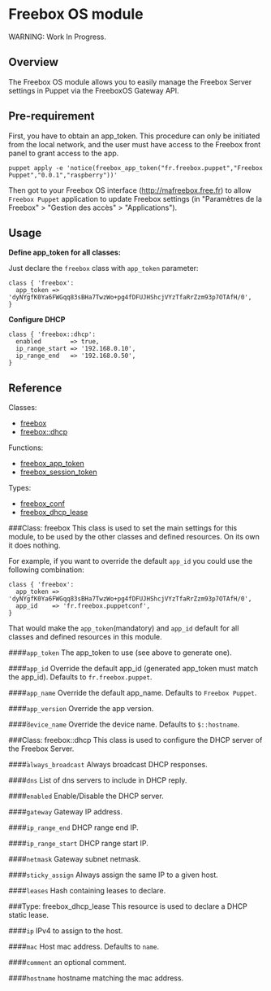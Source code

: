 Freebox OS module
=================

WARNING: Work In Progress.

Overview
--------

The Freebox OS module allows you to easily manage the Freebox Server settings in Puppet via the FreeboxOS Gateway API.

Pre-requirement
---------------

First, you have to obtain an app\_token. This procedure can only be initiated from the local network, and the user must have access to the Freebox front panel to grant access to the app.

    puppet apply -e 'notice(freebox_app_token("fr.freebox.puppet","Freebox Puppet","0.0.1","raspberry"))'

Then got to your Freebox OS interface (http://mafreebox.free.fr) to allow `Freebox Puppet` application to update Freebox settings (in "Paramètres de la Freebox" > "Gestion des accès" > "Applications").

Usage
-----

**Define app_token for all classes:**

Just declare the `freebox` class with `app_token` parameter:

    class { 'freebox':
      app_token => 'dyNYgfK0Ya6FWGqq83sBHa7TwzWo+pg4fDFUJHShcjVYzTfaRrZzm93p7OTAfH/0',
    }

**Configure DHCP**

    class { 'freebox::dhcp':
      enabled        => true,
      ip_range_start => '192.168.0.10',
      ip_range_end   => '192.168.0.50',
    }

Reference
---------

Classes:

* [freebox](#class-freebox)
* [freebox::dhcp](#class-freeboxdhcp)

Functions:

* [freebox\_app\_token](#function-freeboxapptoken)
* [freebox\_session\_token](#function-freeboxsessiontoken)

Types:

* [freebox\_conf](#type-freeboxconf)
* [freebox\_dhcp\_lease](#type-freeboxdhcplease)

###Class: freebox
This class is used to set the main settings for this module, to be used by the other classes and defined resources. On its own it does nothing.

For example, if you want to override the default `app_id` you could use the following combination:

    class { 'freebox':
      app_token => 'dyNYgfK0Ya6FWGqq83sBHa7TwzWo+pg4fDFUJHShcjVYzTfaRrZzm93p7OTAfH/0',
      app_id    => 'fr.freebox.puppetconf',
    }

That would make the `app_token`(mandatory) and `app_id` default for all classes and defined resources in this module.

####`app_token`
The app\_token to use (see above to generate one).

####`app_id`
Override the default app\_id (generated app\_token must match the app\_id). Defaults to `fr.freebox.puppet`.

####`app_name`
Override the default app\_name. Defaults to `Freebox Puppet`.

####`app_version`
Override the app version.

####̀`device_name`
Override the device name. Defaults to `$::hostname`.

###Class: freebox::dhcp
This class is used to configure the DHCP server of the Freebox Server.

####̀`always_broadcast`
Always broadcast DHCP responses.

####`dns`
List of dns servers to include in DHCP reply.

####`enabled`
Enable/Disable the DHCP server.

####`gateway`
Gateway IP address.

####`ip_range_end`
DHCP range end IP.

####`ip_range_start`
DHCP range start IP.

####`netmask`
Gateway subnet netmask.

####`sticky_assign`
Always assign the same IP to a given host.

####`leases`
Hash containing leases to declare.

###Type: freebox\_dhcp\_lease
This resource is used to declare a DHCP static lease.

####`ip`
IPv4 to assign to the host.

####`mac`
Host mac address. Defaults to `name`.

####`comment`
an optional comment.

####`hostname`
hostname matching the mac address.
